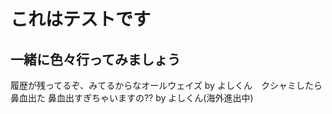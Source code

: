# これはテストです
## 一緒に色々行ってみましょう
履歴が残ってるぞ、みてるからなオールウェイズ
by よしくん　クシャミしたら鼻血出た 鼻血出すぎちゃいますの??
by よしくん(海外進出中)
